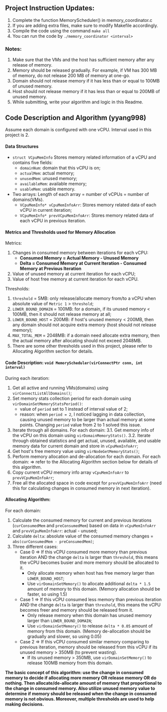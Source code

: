 
## Project Instruction Updates:

1. Complete the function MemoryScheduler() in memory_coordinator.c
2. If you are adding extra files, make sure to modify Makefile accordingly.
3. Compile the code using the command `make all`
4. You can run the code by `./memory_coordinator <interval>`

### Notes:

1. Make sure that the VMs and the host has sufficient memory after any release of memory.
2. Memory should be released gradually. For example, if VM has 300 MB of memory, do not release 200 MB of memory at one-go.
3. Domain should not release memory if it has less than or equal to 100MB of unused memory.
4. Host should not release memory if it has less than or equal to 200MB of unused memory.
5. While submitting, write your algorithm and logic in this Readme.

## Code Description and Algorithm (yyang998)
Assume each domain is configured with one vCPU. 
Interval used in this project is 2.

#### Data Structures
- `struct VCpuMemInfo`
    Stores memory related information of a vCPU and contains five fields: 
    - `domainNum`: domain that this vCPU is on;
    - `actualMem`: actual memory;
    - `unusedMem`: unused memory;
    - `availableMem`: available memory;
    - `usableMem`: usable memory.
- Two arrays: Length of each array = number of vCPUs = number of domains(VMs).
    - `VCpuMemInfo* vCpuMemInfoArr`: Stores memory related data of each vCPU in current iteration;
    - `VCpuMemInfo* prevVCpuMemInfoArr`: Stores memory related data of each vCPU in previous iteration.

#### Metrics and Thresholds used for Memory Allocation
Metrics:
1. Changes in consumed memory between iterations for each vCPU:
    - **Consumed Memory = Actual Memory - Unused Memory**
    - **Delta = Consumed Memory at Current Iteration - Consumed Memory at Previous Iteration**
2. Value of unused memory at current iteration for each vCPU;
3. Value of host free memory at current iteration for each vCPU.

Thresholds:
1. `threshold` = 5MB: only release/allocate memory from/to a vCPU when absolute value of `Metric 1` > `threshold`;
2. `LOWER_BOUND_DOMAIN` = 100MB: for a domain, if its unused memory < 100MB, then it should not release memory at all;
3. `LOWER_BOUND_HOST` = 200MB: if host's unused memory < 200MB, then any domain should not acquire extra memory (host should not release memory);
4. `MAX_TOTAL_MEM` = 2048MB: if a domain need allocate extra memory, then the actual memory after allocating should not exceed 2048MB.
5. There are some other thresholds used in this project, please refer to Allocating Algorithm section for details.

#### Code Description: `void MemoryScheduler(virConnectPtr conn, int interval)` 
During each iteration:
1. Get all active and running VMs(domains) using `virConnectListAllDomains()`;
2. Set memory stats collection period for each domain using `virDomainSetMemoryStatsPeriod()`: 
    - value of `period` set to 1 instead of interval value of 2;
    - reason: when `period = 2`, I noticed lagging in data collection, causing unused memory to be larger than actual memory at some points. Changing `period` value from 2 to 1 solved this issue.
3. Iterate through all domains. For each domain:
    3.1. Get memory info of the vCPU on this domain using `virDomainMemoryStats()`.
    3.2. Iterate through obtained statistics and get actual, unused, available, and usable memory data for current domain and store in `vCpuMemInfoArr`;
4. Get host's free memory value using `virNodeGetMemoryStats()`;
4. Perform memory allocation and de-allocation for each domain. For each domain:
    => refer to the Allocating Algorithm section below for details of this algorithm.
5. Copy current vCPU memory info array `vCpuMemInfoArr` to `prevVCpuMemInfoArr`;
6. Free all the allocated space in code except for `prevVCpuMemInfoArr` (need this for calculating changes in consumed memory in next iteration).

#### Allocating Algorithm: 
For each domain: 
1. Calculate the consumed memory for current and previous iterations (`curConsumedMem` and `preConsumedMem`) based on data in `vCpuMemInfoArr` and `prevVCpuMemInfoArr`: actual - unused;
2. Calculate `delta`: absolute value of the consumed memory changes = `abs(curConsumedMem - preConsumedMem)`;
2. Three different cases:
    - Case 0 => If this vCPU consumed more memory than previous iteration AND the change `delta` is larger than `threshold`, this means the vCPU becomes busier and more memory should be allocated to it. 
        - Only allocate memory when host has free memory larger than `LOWER_BOUND_HOST`;
        - Use `virDomainSetMemory()` to allocate additional `delta * 1.5` amount of memory to this domain. (Memory allocation should be faster, so using 1.5)
    - Case 1 => If this vCPU consumed less memory than previous iteration AND the change `delta` is larger than `threshold`, this means the vCPU becomes freer and memory should be released from it. 
        - Only release memory when this domain has unused memory larger than `LOWER_BOUND_DOMAIN`;
        - Use `virDomainSetMemory()` to release `delta * 0.05` amount of memory from this domain. (Memory de-allocation should be gradually and slower, so using 0.05)
    - Case 2 => If this vCPU consumed similar memory comparing to previous iteration, memory should be released from this vCPU if its unused memory > 350MB (to prevent wasting).   
        - If its unused memory > 350MB, use `virDomainSetMemory()` to release 100MB memory from this domain.

**The basic concept of this algorithm: use the change in consumed memory to decide if allocating more memory OR release memory OR do nothing. Then allocate/de-allocate amount of memory that proportional to the change in consumed memory. Also utilize unused memory value to determine if memory should be released when the change in consumed memory is not obvious. Moreover, multiple thresholds are used to help making decisions.** 
